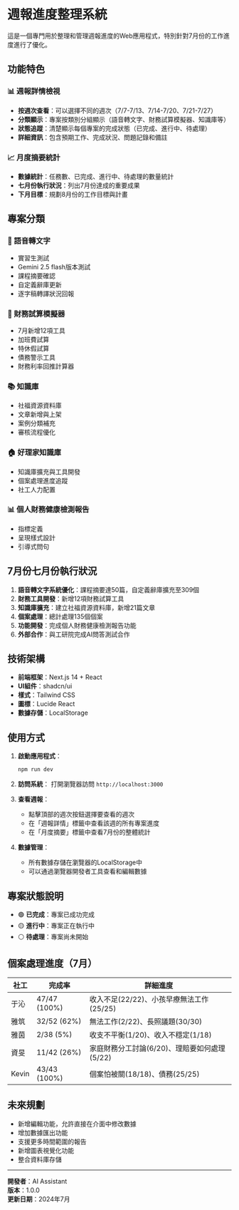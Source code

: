 # 週報進度整理系統

這是一個專門用於整理和管理週報進度的Web應用程式，特別針對7月份的工作進度進行了優化。

## 功能特色

### 📊 週報詳情檢視
- **按週次查看**：可以選擇不同的週次（7/7-7/13、7/14-7/20、7/21-7/27）
- **分類顯示**：專案按類別分組顯示（語音轉文字、財務試算模擬器、知識庫等）
- **狀態追蹤**：清楚顯示每個專案的完成狀態（已完成、進行中、待處理）
- **詳細資訊**：包含預期工作、完成狀況、問題記錄和備註

### 📈 月度摘要統計
- **數據統計**：任務數、已完成、進行中、待處理的數量統計
- **七月份執行狀況**：列出7月份達成的重要成果
- **下月目標**：規劃8月份的工作目標與計畫

## 專案分類

### 🎤 語音轉文字
- 實習生測試
- Gemini 2.5 flash版本測試
- 課程摘要確認
- 自定義辭庫更新
- 逐字稿轉譯狀況回報

### 🧮 財務試算模擬器
- 7月新增12項工具
- 加班費試算
- 特休假試算
- 債務警示工具
- 財務利率回推計算器

### 📚 知識庫
- 社福資源資料庫
- 文章新增與上架
- 案例分類補充
- 審核流程優化

### 🏠 好理家知識庫
- 知識庫擴充與工具開發
- 個案處理進度追蹤
- 社工人力配置

### 📊 個人財務健康檢測報告
- 指標定義
- 呈現樣式設計
- 引導式問句

## 7月份七月份執行狀況

1. **語音轉文字系統優化**：課程摘要達50篇，自定義辭庫擴充至309個
2. **財務工具開發**：新增12項財務試算工具
3. **知識庫擴充**：建立社福資源資料庫，新增21篇文章
4. **個案處理**：總計處理135個個案
5. **功能開發**：完成個人財務健康檢測報告功能
6. **外部合作**：與工研院完成AI問答測試合作

## 技術架構

- **前端框架**：Next.js 14 + React
- **UI組件**：shadcn/ui
- **樣式**：Tailwind CSS
- **圖標**：Lucide React
- **數據存儲**：LocalStorage

## 使用方式

1. **啟動應用程式**：
   ```bash
   npm run dev
   ```

2. **訪問系統**：
   打開瀏覽器訪問 `http://localhost:3000`

3. **查看週報**：
   - 點擊頂部的週次按鈕選擇要查看的週次
   - 在「週報詳情」標籤中查看該週的所有專案進度
   - 在「月度摘要」標籤中查看7月份的整體統計

4. **數據管理**：
   - 所有數據存儲在瀏覽器的LocalStorage中
   - 可以通過瀏覽器開發者工具查看和編輯數據

## 專案狀態說明

- 🟢 **已完成**：專案已成功完成
- 🟡 **進行中**：專案正在執行中
- ⚪ **待處理**：專案尚未開始

## 個案處理進度（7月）

| 社工 | 完成率 | 詳細進度 |
|------|--------|----------|
| 于沁 | 47/47 (100%) | 收入不足(22/22)、小孩早療無法工作(25/25) |
| 雅筑 | 32/52 (62%) | 無法工作(2/22)、長照議題(30/30) |
| 雅茵 | 2/38 (5%) | 收支不平衡(1/20)、收入不穩定(1/18) |
| 資旻 | 11/42 (26%) | 家庭財務分工討論(6/20)、理賠要如何處理(5/22) |
| Kevin | 43/43 (100%) | 個案怕被關(18/18)、債務(25/25) |

## 未來規劃

- 新增編輯功能，允許直接在介面中修改數據
- 增加數據匯出功能
- 支援更多時間範圍的報告
- 新增圖表視覺化功能
- 整合資料庫存儲

---

**開發者**：AI Assistant  
**版本**：1.0.0  
**更新日期**：2024年7月 